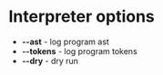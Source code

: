 # Interpreter options
 - **--ast** - log program ast
 - **--tokens** - log program tokens
 - **--dry** - dry run
